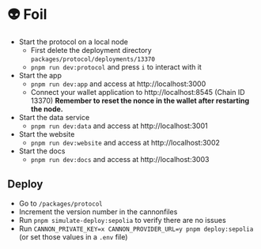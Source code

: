 # 👽 Foil

- Start the protocol on a local node
  - First delete the deployment directory `packages/protocol/deployments/13370`
  - `pnpm run dev:protocol` and press `i` to interact with it
- Start the app
  - `pnpm run dev:app` and access at http://localhost:3000
  - Connect your wallet application to http://localhost:8545 (Chain ID 13370) **Remember to reset the nonce in the wallet after restarting the node.**
- Start the data service
  - `pnpm run dev:data` and access at http://localhost:3001
- Start the website
  - `pnpm run dev:website` and access at http://localhost:3002
- Start the docs
  - `pnpm run dev:docs` and access at http://localhost:3003

## Deploy

- Go to `/packages/protocol`
- Increment the version number in the cannonfiles
- Run `pnpm simulate-deploy:sepolia` to verify there are no issues
- Run `CANNON_PRIVATE_KEY=x CANNON_PROVIDER_URL=y pnpm deploy:sepolia` (or set those values in a `.env` file)
